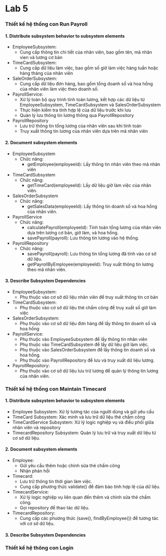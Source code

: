 # Lab 5
### Thiết kế hệ thống con Run Payroll
#### 1.  Distribute subsystem behavior to subsystem elements
- EmployeeSubsystem:
  - Cung cấp thông tin chi tiết của nhân viên, bao gồm tên, mã nhân vien và lương cơ bản
- TimeCardSubsystem:
  - Cung cấp dữ liệu làm việc, bao gồm số giờ làm việc hàng tuần hoặc hàng tháng của nhân viên
- SaleOrderSubsystem:
  - Cung cấp dữ liệu đơn hàng, bao gồm tổng doanh số và hoa hồng của nhân viên làm việc theo doanh số.
- PayrollService:
  - Xử lý toàn bộ quy trình tính toán lương, kết hợp các dữ liệu từ EmployeeSubsystem, TimeCardSubsystem và SalesOrderSubsystem
  - Thực hiện kiểm tra tính hợp lệ của dữ liệu trước khi lưu
  - Quản lý lưu thông tin lương thông qua PayrollRepository
- PayrollRepository
  - Lưu trữ thông tin tổng lương của nhân viên sau khi tính toán
  - Truy xuất thông tin lương của nhân viên dựa trên mã nhân viên
#### 2. Document subsystem elements
- EmployeeSubsystem
  - Chức năng:
    - getEmployee(employeeId): Lấy thông tin nhân viên theo mã nhân viên
- TimeCardSubsystem
  - Chức năng:
    - getTimeCard(employeeId): Lấy dữ liệu giờ làm việc của nhân viên.
- SalesOrderSubsystem
  - Chức năng:
    - getSalesData(employeeId): Lấy thông tin doanh số và hoa hồng của nhân viên.
- PayrollService
  - Chức năng:
    - calculatePayroll(employeeId): Tính toán tổng lương của nhân viên dựa trên lương cơ bản, giờ làm, và hoa hồng.
    - savePayroll(payroll): Lưu thông tin lương vào hệ thống.
- PayrollRepository
  - Chức năng:
    - savePayroll(payroll): Lưu thông tin tổng lương đã tính vào cơ sở dữ liệu.
    - getPayrollByEmployee(employeeId): Truy xuất thông tin lương theo mã nhân viên.
#### 3. Describe Subsystem Dependencies
- EmployeeSubsystem:
  - Phụ thuộc vào cơ sở dữ liệu nhân viên để truy xuất thông tin cơ bản
- TimeCardSubsystem:
  - Phụ thuộc vào cơ sở dữ liệu thẻ chấm công để truy xuất số giờ làm việc
- SalesOrderSubsystem:
  - Phụ thuộc vào cơ sở dữ liệu đơn hàng để lấy thông tin doanh số và hoa hồng
- PayrollService:
  - Phụ thuộc vào EmployeeSubsystem để lấy thông tin nhân viên
  - Phụ thuộc vào TimeCardSubsystem để lấy dữ liệu giờ làm việc.
  - Phụ thuộc vào SalesOrderSubsystem để lấy thông tin doanh số và hoa hồng.
  - Phụ thuộc vào PayrollRepository để lưu và truy xuất dữ liệu lương.
- PayrollRepository:
  - Phụ thuộc vào cơ sở dữ liệu lưu trữ lương để quản lý thông tin lương của nhân viên.
### Thiết kế hệ thống con Maintain Timecard
#### 1. Distribute subsystem behavior to subsystem elements
- Employee Subsystem: Xử lý tương tác của người dùng và gửi yêu cầu
- TimeCard Subsystem: Xác minh và lưu trữ dữ liệu thẻ chấm công
- TimeCardService Subsystem: Xử lý logic nghiệp vụ và điều phối giữa nhân viên và repository
- TimecardRepository Subsystem: Quản lý lưu trữ và truy xuất dữ liệu từ cơ sở dữ liệu.
#### 2. Document subsystem elements
- Employee:
  - Gửi yêu cầu thêm hoặc chỉnh sửa thẻ chấm công
  - Nhận phản hồi
- Timecard:
  - Lưu trữ thông tin thời gian làm việc.
  - Cung cấp phương thức validate() để đảm bảo tính hợp lệ của dữ liệu.
- TimecardService:
  - Xử lý logic nghiệp vụ liên quan đến thêm và chỉnh sửa thẻ chấm công.
  - Gọi repository để thao tác dữ liệu.
- TimecardRepository:
  - Cung cấp các phương thức (save(), findByEmployee()) để tương tác với cơ sở dữ liệu.
#### 3. Describe Subsystem Dependencies
### Thiết kế hệ thông con Login
